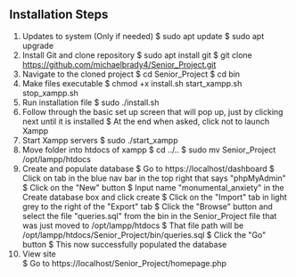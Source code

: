 ## Installation Steps
1. Updates to system (Only if needed)
    $ sudo apt update
    $ sudo apt upgrade
2. Install Git and clone repository
    $ sudo apt install git
    $ git clone https://github.com/michaelbrady4/Senior_Project.git
3. Navigate to the cloned project
    $ cd Senior_Project
    $ cd bin
4. Make files executable
    $ chmod +x install.sh start_xampp.sh stop_xampp.sh
5. Run installation file
    $ sudo ./install.sh
6. Follow through the basic set up screen that will pop up, just by clicking next until it is installed
    $ At the end when asked, click not to launch Xampp
7. Start Xampp servers
    $ sudo ./start_xampp
8. Move folder into htdocs of xampp
    $ cd ../..
    $ sudo mv Senior_Project /opt/lampp/htdocs
9. Create and populate database
    $ Go to https://localhost/dashboard
    $ Click on tab in the blue nav bar in the top right that says "phpMyAdmin"
    $ Click on the "New" button 
    $ Input name "monumental_anxiety" in the Create database box and click create
    $ Click on the "Import" tab in light grey to the right of the "Export" tab
    $ Click the "Browse" button and select the file "queries.sql" from the bin in the Senior_Project file that was just moved to /opt/lampp/htdocs 
    $ That file path will be /opt/lampp/htdocs/Senior_Project/bin/queries.sql
    $ Click the "Go" button
    $ This now successfully populated the database
10. View site    
    $ Go to https://localhost/Senior_Project/homepage.php
